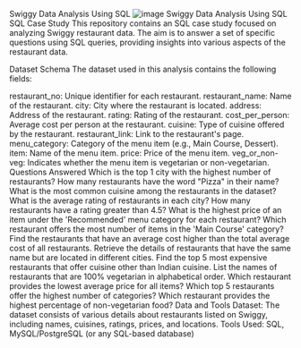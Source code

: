 Swiggy Data Analysis Using SQL
![image](https://github.com/user-attachments/assets/e7f5ff99-31cb-494b-88f4-35b2cf71f6a8)
Swiggy Data Analysis Using SQL
SQL Case Study
This repository contains an SQL case study focused on analyzing Swiggy restaurant data. The aim is to answer a set of specific questions using SQL queries, providing insights into various aspects of the restaurant data.

Dataset Schema
The dataset used in this analysis contains the following fields:

restaurant_no: Unique identifier for each restaurant.
restaurant_name: Name of the restaurant.
city: City where the restaurant is located.
address: Address of the restaurant.
rating: Rating of the restaurant.
cost_per_person: Average cost per person at the restaurant.
cuisine: Type of cuisine offered by the restaurant.
restaurant_link: Link to the restaurant's page.
menu_category: Category of the menu item (e.g., Main Course, Dessert).
item: Name of the menu item.
price: Price of the menu item.
veg_or_non-veg: Indicates whether the menu item is vegetarian or non-vegetarian.
Questions Answered
Which is the top 1 city with the highest number of restaurants?
How many restaurants have the word "Pizza" in their name?
What is the most common cuisine among the restaurants in the dataset?
What is the average rating of restaurants in each city?
How many restaurants have a rating greater than 4.5?
What is the highest price of an item under the 'Recommended' menu category for each restaurant?
Which restaurant offers the most number of items in the 'Main Course' category?
Find the restaurants that have an average cost higher than the total average cost of all restaurants.
Retrieve the details of restaurants that have the same name but are located in different cities.
Find the top 5 most expensive restaurants that offer cuisine other than Indian cuisine.
List the names of restaurants that are 100% vegetarian in alphabetical order.
Which restaurant provides the lowest average price for all items?
Which top 5 restaurants offer the highest number of categories?
Which restaurant provides the highest percentage of non-vegetarian food?
Data and Tools
Dataset: The dataset consists of various details about restaurants listed on Swiggy, including names, cuisines, ratings, prices, and locations.
Tools Used: SQL, MySQL/PostgreSQL (or any SQL-based database)
